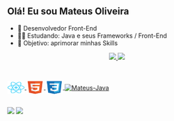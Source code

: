 ## Olá! Eu sou Mateus Oliveira

- 🔭 Desenvolvedor Front-End
- 👨‍🎓 Estudando: Java e seus Frameworks / Front-End 
- 🌱 Objetivo: aprimorar minhas Skills 


<div align="center">
  <a href="https://github.com/SuetamId">
  <img height="180em" src="https://github-readme-stats.vercel.app/api?username=SuetamId&show_icons=true&theme=dark&include_all_commits=true&count_private=true"/>
  <img height="180em" src="https://github-readme-stats.vercel.app/api/top-langs/?username=SuetamId&layout=compact&langs_count=7&theme=dark"/>
</div>

##
<div style="display: inline_block"><br>
  <img align="center" alt="Mateus-Js" height="30" width="40" 
  <img align="center" alt="Mateus-React" height="30" width="40" src="https://raw.githubusercontent.com/devicons/devicon/master/icons/react/react-original.svg">
  <img align="center" alt="Mateus-HTML" height="30" width="40" src="https://raw.githubusercontent.com/devicons/devicon/master/icons/html5/html5-original.svg">
  <img align="center" alt="Mateus-CSS" height="30" width="40" src="https://raw.githubusercontent.com/devicons/devicon/master/icons/css3/css3-original.svg">
  <img align="center" alt="Mateus-Java" height="30" width="40" src="https://cdn.jsdelivr.net/gh/devicons/devicon/icons/java/java-original.svg" >
</div>
  
  ##
<div>
  <a href = "mailto:mmcc.silveira@gmail.com"><img src="https://img.shields.io/badge/-Gmail-%23333?style=for-the-badge&logo=gmail&logoColor=white" target="_blank"></a>
 <a href="https://www.linkedin.com/in/mateus-h-o-silveira/" target="_blank"><img src="https://img.shields.io/badge/-LinkedIn-%230077B5?style=for-the-badge&logo=linkedin&logoColor=white" target="_blank"></a> 

  </div>
